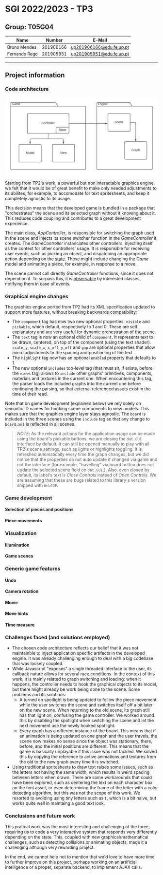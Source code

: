# SGI 2022/2023 - TP3

## Group: T05G04

| Name          | Number    | E-Mail                   |
| ------------- | --------- | ------------------------ |
| Bruno Mendes  | 201906166 | up201906166@edu.fe.up.pt |
| Fernando Rego | 201905951 | up201905951@edu.fe.up.pt |

---

## Project information

### Code architecture

![code_arch](./readme_assets/sgi_arch.png)

Starting from TP2's work, a powerful but non interactable graphics engine, we felt that it would be of great benefit to make only needed adjustments to its abilites, for example, to accomodate for text spritesheets, and keep it completely agnostic to its usage.

This decision means that the developed game is bundled in a package that "orchestrates" the scene and its selected graph without it knowing about it. This reduces code coupling and contributes to a great development experience.

The main class, *AppController*, is responsible for switching the graph used in the scene and injects its scene switcher function in the *GameController* it creates. The *GameController* instanciates other controllers, injecting itself as the context for other controllers' usage. It is responsible for receiving user events, such as picking an object, and dispatching an appropriate action depending on the [state](https://en.wikipedia.org/wiki/State_pattern). These might include changing the *Game* model and animating a piece, for example, in response to a move.

The scene cannot call directly *GameController* functions, since it does not depend on it. To surpass this, it is [observable](https://en.wikipedia.org/wiki/Observer_pattern) by interested classes, notifying them in case of events.

### Graphical engine changes

The graphics engine ported from TP2 had its XML specification updated to support more features, without breaking backwards compatibility:

- The `component` tag has now two new optional properties: `visible` and `pickable`, which default, respectively to 1 and 0. These are self explanatory and are very useful for dynamic orchestration of the scene.
- The `text` tag is now an optional child of `component`. It represents text to be drawn, centered, on top of the component (using the text shader). `scale_y`, `scale_x`, `x_off`, `y_off` and `gap` are optional properties that allow micro adjustments to the spacing and positioning of the text.
- The `highlight` tag now has an optional `enabled` property that defaults to 1.
- The new optional `includes` top-level tag (that must sit, if exists, before the `views` tag) allows to `include` other graphs' primitives, components, materials and textures in the current one. When encountering this tag, the parser loads the included graphs into the current one before continuing the parsing, so that external referenced assets exist in the time of their read.

Note that on game development (explained below) we rely solely on semantic ID names for hooking scene components to view models. This makes sure that the graphics engine layer stays agnostic. The `board` is included in the three scenes using the `include` tag so that any change to `board.xml` is reflected in all scenes.

> *NOTE*: As the relevant actions for the application usage can be made using the board's pickable buttons, we are closing the `dat.GUI` interface by default. It can still be opened manually to play with all TP2's scene settings, such as lights or highlights toggling. It is refreshed automatically every time the graph changes, but we did notice that the properties do not auto update if changed via game and not the interface (for example, "travelling" via board button does not update the selected scene field on `dat.GUI`.). Also, even closed by default, its label's text is *Close Controls* instead of *Open Controls*. We are assuming that these are bugs related to this library's version shipped with `WebCGF`.

### Game development

#### Selection of pieces and positions

#### Piece movements

### Visualization

#### Illumination

#### Game scenes

### Generic game features

#### Undo

#### Camera rotation

#### Movie

#### Move hints

#### Time measure

### Challenges faced (and solutions employed)

- The chosen code architecture reflects our belief that it was not maintainble to inject application specific artifacts in the developed engine. It was already challenging enough to deal with a big codebase that was loosely coupled.
- While Javascript "exposes" a single threaded interface to the user, its callback nature allows for several race conditions. In the context of this work, it is mainly related to graph switching and loading: when it happens, the controller needs to hook the graphical objects to its model, but there might already be work being done to the scene. Some problems and its solutions:
    - A turned on spotlight is being updated to follow the piece movement while the user switches the scene and switches itself off a bit later on the new scene. When returning to the old scene, its graph still has that light on, confusing the game controller. We worked around this by disabling the spotlight when switching the scene and let the next movement use the newly hooked spotlight.
    - Every graph has a different instance of the board. This means that if an animation is being updated on one graph and the user travels, the scene now makes no sense since the object was stationary, there, before, and the initial positions are different. This means that the game is basically unplayable if this issue was not tackled. We solved this by copying the reference to active animations and textures from the old to the new graph every time it is switched.
- Using traditional spritesheets to draw text raises some issues, such as the letters not having the same width, which results in weird spacing between letters when drawn. There are some workarounds that could have been explored, such as centering the text on each character box on the font asset, or even determining the frame of the letter with a color detecting algorithm, but this was not the scope of this work. We resorted to avoiding using tiny letters such as `I`, which is a bit naive, but works quite well in maintaing a good text look.

### Conclusions and future work

This pratical work was the most interesting and challenging of the three, requiring us to code a very interactive system that responds very differently depending on the state. This, coupled with new graphical/mathematical challenges, such as detecting collisions or animating objects, made it a challenging although very rewarding project.

In the end, we cannot help not to mention that we'd love to have more time to further improve on this project, perhaps working on an artificial intelligence or a proper, separate backend, to implement AJAX calls.